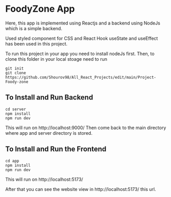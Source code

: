 # FoodyZone App

Here, this app is implemented using Reactjs and a backend using NodeJs which is a simple backend.

Used styled component for CSS and React Hook useState and useEffect has been used in this project.

To run this project in your app you need to install nodeJs first. Then, to clone this folder in your local stoage need to run 
```
git init
git clone https://github.com/Shourov98/All_React_Projects/edit/main/Project-Foody-zone
```

## To Install and Run Backend
```
cd server
npm install
npm run dev
```
This will run on http://localhost:9000/
Then come back to the main directory where app and server directory is stored.

## To Install and Run the Frontend
```
cd app
npm install
npm run dev
```
This will run on http://localhost:5173/

After that you can see the website view in http://localhost:5173/ this url.
